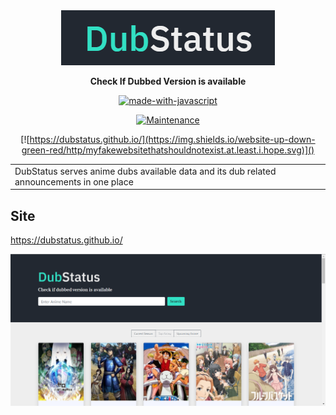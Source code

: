 <div align="center">
  <img alt="logo" src="https://github.com/dubstatus/dubstatus.github.io/blob/master/assets/logo.png"/>
  
  **Check If Dubbed Version is available**
  
  [![made-with-javascript](https://img.shields.io/badge/Made%20with-Python-1f425f.svg)]()
  
  [![Maintenance](https://img.shields.io/badge/Maintained%3F-yes-green.svg)]()
  
  [![https://dubstatus.github.io/](https://img.shields.io/website-up-down-green-red/http/myfakewebsitethatshouldnotexist.at.least.i.hope.svg)]()
  
 <table>
<tr>
<td>
  DubStatus serves anime dubs available data and its dub related announcements in one place
</td>
</tr>
</table>
</div>

## Site
https://dubstatus.github.io/

![DubStatus demo](https://github.com/dubstatus/dubstatus.github.io/blob/master/assets/snapshot3.png)
